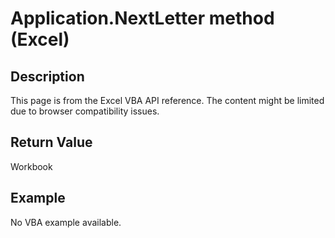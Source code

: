 # Application.NextLetter method (Excel)

## Description
This page is from the Excel VBA API reference. The content might be limited due to browser compatibility issues.

## Return Value
Workbook

## Example
No VBA example available.
